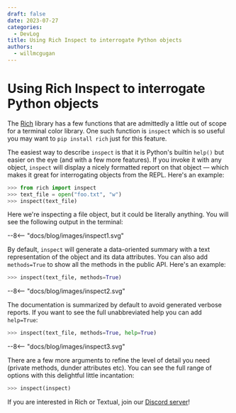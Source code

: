 ```yaml
---
draft: false
date: 2023-07-27
categories:
  - DevLog
title: Using Rich Inspect to interrogate Python objects
authors:
  - willmcgugan
---
```


# Using Rich Inspect to interrogate Python objects

The [Rich](https://github.com/Textualize/rich) library has a few functions that are admittedly a little out of scope for a terminal color library. One such function is `inspect` which is so useful you may want to `pip install rich` just for this feature.

<!-- more -->

The easiest way to describe `inspect` is that it is Python's builtin `help()` but easier on the eye (and with a few more features).
If you invoke it with any object, `inspect` will display a nicely formatted report on that object &mdash; which makes it great for interrogating objects from the REPL. Here's an example:

```python
>>> from rich import inspect
>>> text_file = open("foo.txt", "w")
>>> inspect(text_file)
```

Here we're inspecting a file object, but it could be literally anything.
You will see the following output in the terminal:

<div>
--8<-- "docs/blog/images/inspect1.svg"
</div>

By default, `inspect` will generate a data-oriented summary with a text representation of the object and its data attributes.
You can also add `methods=True` to show all the methods in the public API.
Here's an example:

```python
>>> inspect(text_file, methods=True)
```

<div>
--8<-- "docs/blog/images/inspect2.svg"
</div>

The documentation is summarized by default to avoid generated verbose reports.
If you want to see the full unabbreviated help you can add `help=True`:

```python
>>> inspect(text_file, methods=True, help=True)
```

<div>
--8<-- "docs/blog/images/inspect3.svg"
</div>

There are a few more arguments to refine the level of detail you need (private methods, dunder attributes etc).
You can see the full range of options with this delightful little incantation:

```python
>>> inspect(inspect)
```

If you are interested in Rich or Textual, join our [Discord server](https://discord.gg/Enf6Z3qhVr)!
